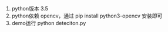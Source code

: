 1. python版本
    3.5
2. python依赖
    opencv，通过 pip install python3-opencv 安装即可
3. demo运行
    python deteciton.py